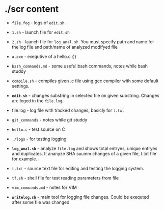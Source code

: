 # ./scr content

 - `file.fog` - logs of `edit.sh`.

 - `1.sh` - launch file for `edit.sh`

 - `2.sh` - launch file for `log_anal.sh`. You must specify path and name for the log file and path/name of analyzed modifyed file

 - `a.exe` - exequtive of a hello.c :))

 - `bash_commands.md` - some useful bash commands, notes while bash studdy

 - `compile.sh` - compiles given .c file using gcc compiler with some 
default settings.

 - **`edit.sh`** - changes substring in selected file on given substring.
Changes are loged in the `file.log`.

 - file.log - log file with tracked changes, basicly for `t.txt`
 
 - `git_commands` - notes while git studdy

 - `hello.c` - test source on C

 - `./logs` - for testing logging

 - **`log_anal.sh`** - analyze `file.log` and shows total entryes, unique entryes and duplicates. It ananyze SHA suumm changes of a given file, t.txt file` for example.

 - `t.txt` - source text file for editing and testing the logging system.

 - `tf.sh` - shell file for test reading parameters from file

 - `vim_commands.md` - notes for VIM

 - **`writelog.sh`** - main tool for logging file changes. Could be exequted after some file was changed.

